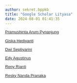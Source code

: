 ```yaml
---
author: sekret.bppkb
title: "Google Scholar Lityasa"
date: 2024-08-01 01:41:35
---
```

<p class="MsoNormal" style="line-height: 1.1;"><span style="font-family: arial, helvetica, sans-serif; font-size: 10pt;"><a href="https://scholar.google.co.id/citations?user=FQ9H5oAAAAAJ&amp;hl=id"><span style="line-height: 107%; color: #24262d; background: white;"><span style="vertical-align: inherit;"><span style="vertical-align: inherit;">Pramushinta Arum Pynanjung</span></span></span></a></span></p>

<p class="MsoNormal" style="line-height: 1.1;"><span style="font-family: arial, helvetica, sans-serif; font-size: 10pt;"><a href="https://scholar.google.com/citations?user=FJ-SNbIAAAAJ&amp;hl=id"><span style="line-height: 107%; color: #24262d; background: white;"><span style="vertical-align: inherit;"><span style="vertical-align: inherit;">Giska Hediyanti</span></span></span></a></span></p>

<p class="MsoNormal" style="line-height: 1.1;"><span style="font-family: arial, helvetica, sans-serif; font-size: 10pt;"><a href="https://scholar.google.co.id/citations?user=bUr4FcUAAAAJ&amp;hl=id"><span style="line-height: 107%; color: #24262d; background: white;"><span style="vertical-align: inherit;"><span style="vertical-align: inherit;">Dwi Septiyarini</span></span></span></a></span></p>

<p class="MsoNormal" style="line-height: 1.1;"><span style="font-family: arial, helvetica, sans-serif; font-size: 10pt;"><a href="https://scholar.google.com/citations?user=G04TTjYAAAAJ&amp;hl=en"><span style="line-height: 107%; color: #24262d; background: white;"><span style="vertical-align: inherit;"><span style="vertical-align: inherit;">Edy Agustinus</span></span></span></a></span></p>

<p class="MsoNormal" style="line-height: 1.1;"><span style="font-family: arial, helvetica, sans-serif; font-size: 10pt;"><a href="https://scholar.google.co.id/citations?user=lAwacPkAAAAJ&amp;hl=en"><span style="line-height: 107%; color: #24262d; background: white;"><span style="vertical-align: inherit;"><span style="vertical-align: inherit;">Reny Rianti</span></span></span></a></span></p>

<p class="MsoNormal" style="line-height: 1.1;"><span style="font-family: arial, helvetica, sans-serif; font-size: 10pt;"><a href="https://scholar.google.com/citations?user=yvASHTcAAAAJ&amp;hl=en"><span style="line-height: 107%; color: #24262d; background: white;"><span style="vertical-align: inherit;"><span style="vertical-align: inherit;">Resky Nanda Pranaka</span></span></span></a></span></p>

<p class="MsoNormal" style="margin-bottom: 0cm; line-height: 1.1;"><span style="font-family: arial, helvetica, sans-serif; font-size: 10pt;">&nbsp;</span></p>
